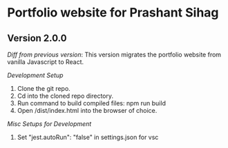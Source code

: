 # Portfolio website for Prashant Sihag

## Version 2.0.0

_Diff from previous version_:
This version migrates the portfolio website from vanilla Javascript to React.

_Development Setup_

1. Clone the git repo.
2. Cd into the cloned repo directory.
3. Run command to build compiled files: npm run build
4. Open /dist/index.html into the browser of choice.

_Misc Setups for Development_

1. Set "jest.autoRun": "false" in settings.json for vsc

